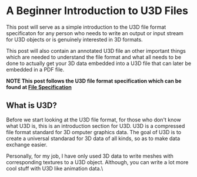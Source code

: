 # A Beginner Introduction to U3D Files

This post will serve as a simple introduction to the U3D file format specificaton for any person who needs to write an output or input stream for U3D objects or is genuinely interested in 3D formats.

This post will also contain an annotated U3D file an other important things which are needed to understand the file format and what all needs to be done to actually get your 3D data embedded into a U3D file that can later be embedded in a PDF file.

**NOTE This post follows the U3D file format specification which can be found at [File Specification](http://www.ecma-international.org/publications/files/ECMA-ST/ECMA-363%204th%20Edition.pdf)**

## What is U3D?

Before we start looking at the U3D file format, for those who don't know what U3D is, this is an introduction section for U3D.
U3D is a compressed file format standard for 3D omputer graphics data.
The goal of U3D is to create a universal standarad for 3D data of all kinds, so as to make data exchange easier.

Personally, for my job, I have only used 3D data to write meshes with corresponding textures to a U3D object. Although, you can write a lot more cool stuff with U3D like animation data.\


